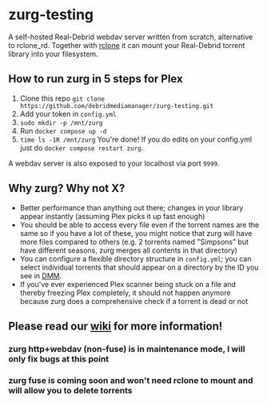 # zurg-testing

A self-hosted Real-Debrid webdav server written from scratch, alternative to rclone_rd. Together with [rclone](https://rclone.org/) it can mount your Real-Debrid torrent library into your filesystem.

## How to run zurg in 5 steps for Plex

1. Clone this repo `git clone https://github.com/debridmediamanager/zurg-testing.git`
2. Add your token in `config.yml`
3. `sudo mkdir -p /mnt/zurg`
4. Run `docker compose up -d`
5. `time ls -1R /mnt/zurg` You're done! If you do edits on your config.yml just do `docker compose restart zurg`.

A webdav server is also exposed to your localhost via port `9999`.

## Why zurg? Why not X?

- Better performance than anything out there; changes in your library appear instantly (assuming Plex picks it up fast enough)
- You should be able to access every file even if the torrent names are the same so if you have a lot of these, you might notice that zurg will have more files compared to others (e.g. 2 torrents named "Simpsons" but have different seasons, zurg merges all contents in that directory)
- You can configure a flexible directory structure in `config.yml`; you can select individual torrents that should appear on a directory by the ID you see in [DMM](https://debridmediamanager.com/).
- If you've ever experienced Plex scanner being stuck on a file and thereby freezing Plex completely, it should not happen anymore because zurg does a comprehensive check if a torrent is dead or not

## Please read our [wiki](https://github.com/debridmediamanager/zurg-testing/wiki) for more information!

### zurg http+webdav (non-fuse) is in maintenance mode, I will only fix bugs at this point

### zurg fuse is coming soon and won't need rclone to mount and will allow you to delete torrents
